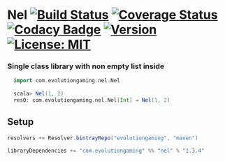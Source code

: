 # Nel [![Build Status](https://travis-ci.org/evolution-gaming/nel.svg)](https://travis-ci.org/evolution-gaming/nel) [![Coverage Status](https://coveralls.io/repos/evolution-gaming/nel/badge.svg)](https://coveralls.io/r/evolution-gaming/nel) [![Codacy Badge](https://app.codacy.com/project/badge/Grade/7c230889a4094f57b1c27788b972fb72)](https://app.codacy.com/gh/evolution-gaming/nel/dashboard?utm_source=gh&utm_medium=referral&utm_content=&utm_campaign=Badge_grade) [![Version](https://img.shields.io/badge/version-click-blue)](https://evolution.jfrog.io/artifactory/api/search/latestVersion?g=com.evolutiongaming&a=nel_2.13&repos=public) [![License: MIT](https://img.shields.io/badge/License-MIT-yellowgreen.svg)](https://opensource.org/licenses/MIT)

### Single class library with non empty list inside

```scala
  import com.evolutiongaming.nel.Nel
  
  scala> Nel(1, 2)
  res0: com.evolutiongaming.nel.Nel[Int] = Nel(1, 2)
```

## Setup

```scala
resolvers += Resolver.bintrayRepo("evolutiongaming", "maven")

libraryDependencies += "com.evolutiongaming" %% "nel" % "1.3.4"
```
